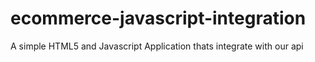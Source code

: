 # ecommerce-javascript-integration
A simple HTML5 and Javascript Application thats integrate with our api
